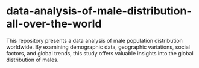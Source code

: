 #  data-analysis-of-male-distribution-all-over-the-world
This repository presents a data analysis of male population distribution worldwide. By examining demographic data, geographic variations, social factors, and global trends, this study offers valuable insights into the global distribution of males.
